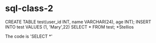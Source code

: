 # sql-class-2
CREATE TABLE test(user_id INT, name VARCHAR(24), age INT);
INSERT INTO test VALUES (1, 'Mary',22)
SELECT * FROM test;
*Stellios

The code is 'SELECT *'
